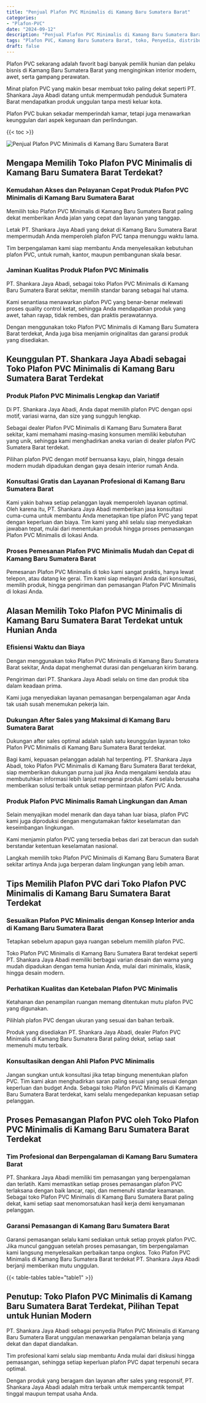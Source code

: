 ```yaml
---
title: "Penjual Plafon PVC Minimalis di Kamang Baru Sumatera Barat"
categories: 
- "Plafon-PVC"
date: "2024-09-12"
description: "Penjual Plafon PVC Minimalis di Kamang Baru Sumatera Barat bagi tempat tinggal, perkantoran, dan ritel. Produk terbaik, pilihan motif, warna menarik, dengan layanan penempatan oleh tenaga ahli ahli dan garansi resmi!|Jasa distribusi Plafon PVC Minimalis di Kamang Baru Sumatera Barat untuk keperluan rumah, office, maupun ritel, beserta produk terbaik dan pemasangan oleh tim ahli dan kepastian resmi.|Pilihan Plafon PVC Minimalis di Kamang Baru Sumatera Barat yang andal untuk hunian, office, serta ritel, dengan produk terbaik dan instalasi ditangani oleh tim ahli serta jaminan resmi.|Penjualan Plafon PVC Minimalis di Kamang Baru Sumatera Barat untuk tempat tinggal, office, dan ritel, beserta material terbaik dan instalasi oleh tenaga ahli profesional, dilengkapi beserta kepastian resmi.}"
tags: "Plafon PVC, Kamang Baru Sumatera Barat, toko, Penyedia, distributor"
draft: false
---
```


Plafon PVC sekarang adalah favorit bagi banyak pemilik hunian dan pelaku bisnis di Kamang Baru Sumatera Barat yang menginginkan interior modern, awet, serta gampang perawatan.

Minat plafon PVC yang makin besar membuat toko paling dekat seperti PT. Shankara Jaya Abadi datang untuk mempermudah penduduk Sumatera Barat mendapatkan produk unggulan tanpa mesti keluar kota.

Plafon PVC bukan sekadar memperindah kamar, tetapi juga menawarkan keunggulan dari aspek kegunaan dan perlindungan.

{{< toc >}}

![Penjual Plafon PVC Minimalis di Kamang Baru Sumatera Barat](/images/Plafon-PVC/Penjual-Plafon-PVC-Minimalis-di-Kamang-Baru-Sumatera-Barat.png)


## Mengapa Memilih Toko Plafon PVC Minimalis di Kamang Baru Sumatera Barat Terdekat?

### Kemudahan Akses dan Pelayanan Cepat Produk Plafon PVC Minimalis di Kamang Baru Sumatera Barat

Memilih toko Plafon PVC Minimalis di Kamang Baru Sumatera Barat paling dekat memberikan Anda jalan yang cepat dan layanan yang tanggap.

Letak PT. Shankara Jaya Abadi yang dekat di Kamang Baru Sumatera Barat mempermudah Anda memperoleh plafon PVC tanpa menunggu waktu lama.

Tim berpengalaman kami siap membantu Anda menyelesaikan kebutuhan plafon PVC, untuk rumah, kantor, maupun pembangunan skala besar.

### Jaminan Kualitas Produk Plafon PVC Minimalis

PT. Shankara Jaya Abadi, sebagai toko Plafon PVC Minimalis di Kamang Baru Sumatera Barat sekitar, memilih standar barang sebagai hal utama.

Kami senantiasa menawarkan plafon PVC yang benar-benar melewati proses quality control ketat, sehingga Anda mendapatkan produk yang awet, tahan rayap, tidak rembes, dan praktis perawatannya.

Dengan menggunakan toko Plafon PVC Minimalis di Kamang Baru Sumatera Barat terdekat, Anda juga bisa menjamin originalitas dan garansi produk yang disediakan.

## Keunggulan PT. Shankara Jaya Abadi sebagai Toko Plafon PVC Minimalis di Kamang Baru Sumatera Barat Terdekat

### Produk Plafon PVC Minimalis Lengkap dan Variatif

Di PT. Shankara Jaya Abadi, Anda dapat memilih plafon PVC dengan opsi motif, variasi warna, dan size yang sungguh lengkap.

Sebagai dealer Plafon PVC Minimalis di Kamang Baru Sumatera Barat sekitar, kami memahami masing-masing konsumen memiliki kebutuhan yang unik, sehingga kami menghadirkan aneka varian di dealer plafon PVC Sumatera Barat terdekat.

Pilihan plafon PVC dengan motif bernuansa kayu, plain, hingga desain modern mudah dipadukan dengan gaya desain interior rumah Anda.

### Konsultasi Gratis dan Layanan Profesional di Kamang Baru Sumatera Barat

Kami yakin bahwa setiap pelanggan layak memperoleh layanan optimal. Oleh karena itu, PT. Shankara Jaya Abadi memberikan jasa konsultasi cuma-cuma untuk membantu Anda menetapkan tipe plafon PVC yang tepat dengan keperluan dan biaya. Tim kami yang ahli selalu siap menyediakan jawaban tepat, mulai dari menentukan produk hingga proses pemasangan Plafon PVC Minimalis di lokasi Anda.

### Proses Pemesanan Plafon PVC Minimalis Mudah dan Cepat di Kamang Baru Sumatera Barat

Pemesanan Plafon PVC Minimalis di toko kami sangat praktis, hanya lewat telepon, atau datang ke gerai. Tim kami siap melayani Anda dari konsultasi, memilih produk, hingga pengiriman dan pemasangan Plafon PVC Minimalis di lokasi Anda.

## Alasan Memilih Toko Plafon PVC Minimalis di Kamang Baru Sumatera Barat Terdekat untuk Hunian Anda

### Efisiensi Waktu dan Biaya

Dengan menggunakan toko Plafon PVC Minimalis di Kamang Baru Sumatera Barat sekitar, Anda dapat menghemat durasi dan pengeluaran kirim barang.

Pengiriman dari PT. Shankara Jaya Abadi selalu on time dan produk tiba dalam keadaan prima.

Kami juga menyediakan layanan pemasangan berpengalaman agar Anda tak usah susah menemukan pekerja lain.

### Dukungan After Sales yang Maksimal di Kamang Baru Sumatera Barat

Dukungan after sales optimal adalah salah satu keunggulan layanan toko Plafon PVC Minimalis di Kamang Baru Sumatera Barat terdekat.

Bagi kami, kepuasan pelanggan adalah hal terpenting. PT. Shankara Jaya Abadi, toko Plafon PVC Minimalis di Kamang Baru Sumatera Barat terdekat, siap memberikan dukungan purna jual jika Anda mengalami kendala atau membutuhkan informasi lebih lanjut mengenai produk. Kami selalu berusaha memberikan solusi terbaik untuk setiap permintaan plafon PVC Anda.

### Produk Plafon PVC Minimalis Ramah Lingkungan dan Aman

Selain menyajikan model menarik dan daya tahan luar biasa, plafon PVC kami juga diproduksi dengan mengutamakan faktor keselamatan dan keseimbangan lingkungan.

Kami menjamin plafon PVC yang tersedia bebas dari zat beracun dan sudah berstandar ketentuan keselamatan nasional.

Langkah memilih toko Plafon PVC Minimalis di Kamang Baru Sumatera Barat sekitar artinya Anda juga berperan dalam lingkungan yang lebih aman.

## Tips Memilih Plafon PVC dari Toko Plafon PVC Minimalis di Kamang Baru Sumatera Barat Terdekat

### Sesuaikan Plafon PVC Minimalis dengan Konsep Interior anda di Kamang Baru Sumatera Barat

Tetapkan sebelum apapun gaya ruangan sebelum memilih plafon PVC.

Toko Plafon PVC Minimalis di Kamang Baru Sumatera Barat terdekat seperti PT. Shankara Jaya Abadi memiliki berbagai varian desain dan warna yang mudah dipadukan dengan tema hunian Anda, mulai dari minimalis, klasik, hingga desain modern.

### Perhatikan Kualitas dan Ketebalan Plafon PVC Minimalis

Ketahanan dan penampilan ruangan memang ditentukan mutu plafon PVC yang digunakan.

Pilihlah plafon PVC dengan ukuran yang sesuai dan bahan terbaik.

Produk yang disediakan PT. Shankara Jaya Abadi, dealer Plafon PVC Minimalis di Kamang Baru Sumatera Barat paling dekat, setiap saat memenuhi mutu terbaik.

### Konsultasikan dengan Ahli Plafon PVC Minimalis

Jangan sungkan untuk konsultasi jika tetap bingung menentukan plafon PVC. Tim kami akan menghadirkan saran paling sesuai yang sesuai dengan keperluan dan budget Anda. Sebagai toko Plafon PVC Minimalis di Kamang Baru Sumatera Barat terdekat, kami selalu mengedepankan kepuasan setiap pelanggan.

## Proses Pemasangan Plafon PVC oleh Toko Plafon PVC Minimalis di Kamang Baru Sumatera Barat Terdekat

### Tim Profesional dan Berpengalaman di Kamang Baru Sumatera Barat

PT. Shankara Jaya Abadi memiliki tim pemasangan yang berpengalaman dan terlatih. Kami memastikan setiap proses pemasangan plafon PVC terlaksana dengan baik lancar, rapi, dan memenuhi standar keamanan. Sebagai toko Plafon PVC Minimalis di Kamang Baru Sumatera Barat paling dekat, kami setiap saat menomorsatukan hasil kerja demi kenyamanan pelanggan.

### Garansi Pemasangan di Kamang Baru Sumatera Barat

Garansi pemasangan selalu kami sediakan untuk setiap proyek plafon PVC. Jika muncul gangguan setelah proses pemasangan, tim berpengalaman kami langsung menyelesaikan perbaikan tanpa ongkos. Toko Plafon PVC Minimalis di Kamang Baru Sumatera Barat terdekat PT. Shankara Jaya Abadi berjanji memberikan mutu unggulan.

{{< table-tables table="table1" >}}

## Penutup: Toko Plafon PVC Minimalis di Kamang Baru Sumatera Barat Terdekat, Pilihan Tepat untuk Hunian Modern

PT. Shankara Jaya Abadi sebagai penyedia Plafon PVC Minimalis di Kamang Baru Sumatera Barat unggulan menawarkan pengalaman belanja yang dekat dan dapat diandalkan.

Tim profesional kami selalu siap membantu Anda mulai dari diskusi hingga pemasangan, sehingga setiap keperluan plafon PVC dapat terpenuhi secara optimal.

Dengan produk yang beragam dan layanan after sales yang responsif, PT. Shankara Jaya Abadi adalah mitra terbaik untuk mempercantik tempat tinggal maupun tempat usaha Anda.